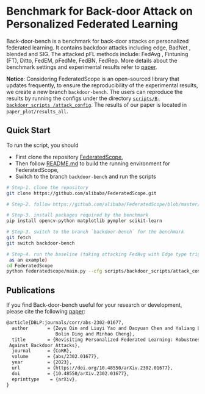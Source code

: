 # Benchmark for Back-door Attack on Personalized Federated Learning

Back-door-bench is a benchmark for back-door attacks on personalized
 federated learning. It contains backdoor attacks including edge, BadNet
 , blended and SIG. The attacked pFL methods include: FedAvg
 , Fintuning (FT), Ditto, FedEM, pFedMe, FedBN, FedRep. More details about
  the benchmark settings and experimental results refer to [paper](https://arxiv.org/pdf/2302.01677.pdf). 

**Notice**:
Considering FederatedScope is an open-sourced library that updates
 frequently, to ensure the reproducibility of the experimental results, 
we create a new branch `backdoor-bench`. The users can reproduce the results by
 running the configs under the directory [`scripts/B-backdoor_scripts
 /attack_config`](https://github.com/alibaba/FederatedScope/tree/backdoor-bench/scripts/backdoor_scripts/attack_config). The results of our paper []() is located
  in `paper_plot/results_all`.


## Quick Start

To run the script, you should 
- First clone the repository [FederatedScope](https://github.com/alibaba/FederatedScope),
- Then follow [README.md](https://github.com/alibaba/FederatedScope/blob/master/README.md) to build the running environment for FederatedScope, 
- Switch to the branch `backdoor-bench` and run the scripts
```bash
# Step-1. clone the repository 
git clone https://github.com/alibaba/FederatedScope.git

# Step-2. follow https://github.com/alibaba/FederatedScope/blob/master/README.md to build the running environment

# Step-3. install packages required by the benchmark
pip install opencv-python matplotlib pympler scikit-learn

# Step-3. switch to the branch `backdoor-bench` for the benchmark
git fetch
git switch backdoor-bench

# Step-4. run the baseline (taking attacking FedAvg with Edge type trigger
 as an example)
cd FederatedScope
python federatedscope/main.py --cfg scripts/backdoor_scripts/attack_config/backdoor_fedavg_resnet18_on_cifar10_small.yaml

```


## Publications

If you find Back-door-bench useful for your research or development, please
 cite the following [paper](https://arxiv.org/pdf/2302.01677.pdf):

```tex
@article{DBLP:journals/corr/abs-2302-01677,
  author       = {Zeyu Qin and Liuyi Yao and Daoyuan Chen and Yaliang Li and
                  Bolin Ding and Minhao Cheng},
  title        = {Revisiting Personalized Federated Learning: Robustness
 Against Backdoor Attacks},
  journal      = {CoRR},
  volume       = {abs/2302.01677},
  year         = {2023},
  url          = {https://doi.org/10.48550/arXiv.2302.01677},
  doi          = {10.48550/arXiv.2302.01677},
  eprinttype    = {arXiv},
}
```